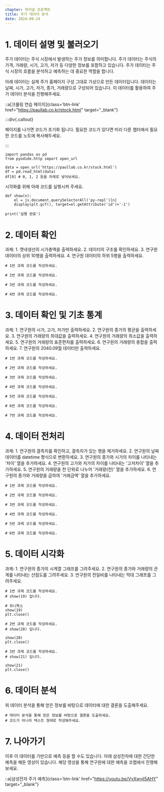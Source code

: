 ```yaml
---
chapter: 파이널 프로젝트
title: 주가 데이터 분석
date: 2024-09-24
---
```


# 1. 데이터 설명 및 불러오기

주가 데이터는 주식 시장에서 발생하는 주가 정보를 의미합니다. 주가 데이터는 주식의 가격, 거래량, 시가, 고가, 저가 등 다양한 정보를 포함하고 있습니다. 주가 데이터는 주식 시장의 흐름을 분석하고 예측하는 데 중요한 역할을 합니다.

아래 데이터는 실제 주가 홈페이지 구성 그대로 가상으로 만든 데이터입니다. 데이터는 날짜, 시가, 고가, 저가, 종가, 거래량으로 구성되어 있습니다. 이 데이터를 활용하여 주가 데이터 분석을 진행해주세요.

::a[크롤링 연습 페이지]{class='btn-link' href="https://paullab.co.kr/stock.html" target="_blank"}

:::div{.callout}

페이지를 나가면 코드가 초기화 됩니다. 필요한 코드가 있다면 미리 다른 챕터에서 필요한 코드를 노트에 복사해두세요.

:::

```python-exec
import pandas as pd
from pyodide.http import open_url

data = open_url('https://paullab.co.kr/stock.html')
df = pd.read_html(data)
df[0] # 0, 1, 2 등을 차례로 넣어보세요.
```

시각화를 위해 아래 코드를 실행시켜 주세요.

```python-exec
def show(n):
    el = js.document.querySelectorAll('py-repl')[n]
    display(plt.gcf(), target=el.getAttribute('id')+'-1')

print('실행 완료')
```

# 2. 데이터 확인

과제:
    1. 캣네생선의 시가총액을 출력하세요.
    2. 데이터의 구조를 확인하세요.
    3. 연구원 데이터의 상위 10행을 출력하세요.
    4. 연구원 데이터의 하위 5행을 출력하세요.

```python-exec
# 1번 과제 코드를 작성하세요.
```

```python-exec
# 2번 과제 코드를 작성하세요.
```

```python-exec
# 3번 과제 코드를 작성하세요.
```

```python-exec
# 4번 과제 코드를 작성하세요.
```

# 3. 데이터 확인 및 기초 통계

과제: 
    1. 연구원의 시가, 고가, 저가만 출력하세요.
    2. 연구원의 종가의 평균을 출력하세요.
    3. 연구원의 거래량의 최대값을 출력하세요.
    4. 연구원의 거래량의 최소값을 출력하세요.
    5. 연구원의 거래량의 표준편차를 출력하세요.
    6. 연구원의 거래량의 총합을 출력하세요.
    7. 연구원의 2040.09월 데이터만 출력하세요.

```python-exec
# 1번 과제 코드를 작성하세요.
```

```python-exec
# 2번 과제 코드를 작성하세요.
```

```python-exec
# 3번 과제 코드를 작성하세요.
```

```python-exec
# 4번 과제 코드를 작성하세요.
```

```python-exec
# 5번 과제 코드를 작성하세요.
```

```python-exec
# 6번 과제 코드를 작성하세요.
```

```python-exec
# 7번 과제 코드를 작성하세요.
``` 


# 4. 데이터 전처리

과제:
    1. 연구원의 결측치를 확인하고, 결측치가 있는 행을 제거하세요.
    2. 연구원의 날짜 데이터를 datetime 형식으로 변환하세요.
    3. 연구원의 종가와 시가의 차이를 나타내는 '차이' 열을 추가하세요.
    4. 연구원의 고가와 저가의 차이를 나타내는 '고저차이' 열을 추가하세요.
    5. 연구원의 거래량을 천 단위로 나누어 '거래량(천)' 열을 추가하세요.
    6. 연구원의 종가와 거래량을 곱하여 '거래금액' 열을 추가하세요.

```python-exec
# 1번 과제 코드를 작성하세요.
```

```python-exec
# 2번 과제 코드를 작성하세요.
```

```python-exec
# 3번 과제 코드를 작성하세요.
```

```python-exec
# 4번 과제 코드를 작성하세요.
```

```python-exec
# 5번 과제 코드를 작성하세요.
```

```python-exec
# 6번 과제 코드를 작성하세요.
```

# 5. 데이터 시각화

과제:
    1. 연구원의 종가의 시계열 그래프를 그려주세요.
    2. 연구원의 종가와 거래량의 관계를 나타내는 산점도를 그려주세요.
    3. 연구원의 전일비를 나타내는 막대 그래프를 그려주세요.

```python-exec
# 1번 과제 코드를 작성하세요.
# show(19) 입니다.

# 위니북스
show(19)
plt.close()
```

```python-exec
# 2번 과제 코드를 작성하세요.
# show(20) 입니다.

show(20)
plt.close()
```

```python-exec
# 3번 과제 코드를 작성하세요.
# show(21) 입니다.

show(21)
plt.close()
```

# 6. 데이터 분석

위 데이터 분석을 통해 얻은 정보를 바탕으로 데이터에 대한 결론을 도출해주세요.

```python-exec
# 데이터 분석을 통해 얻은 정보를 바탕으로 결론을 도출하세요.
# 코드가 아니라 텍스트 형태로 작성해주세요.
```


# 7. 나아가기

이후 이 데이터를 기반으로 예측 등을 할 수도 있습니다. 아래 삼성전자에 대한 간단한 예측을 해둔 영상이 있습니다. 해당 영상을 통해 연구원에 대한 예측을 코랩에서 진행해보세요.

::a[삼성전자 주가 예측]{class='btn-link' href="https://youtu.be/VyXwyjl5AHY" target="_blank"}